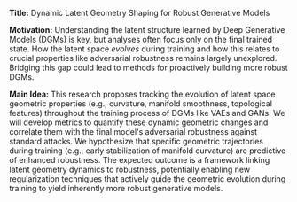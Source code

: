 **Title:** Dynamic Latent Geometry Shaping for Robust Generative Models

**Motivation:** Understanding the latent structure learned by Deep Generative Models (DGMs) is key, but analyses often focus only on the final trained state. How the latent space *evolves* during training and how this relates to crucial properties like adversarial robustness remains largely unexplored. Bridging this gap could lead to methods for proactively building more robust DGMs.

**Main Idea:** This research proposes tracking the evolution of latent space geometric properties (e.g., curvature, manifold smoothness, topological features) throughout the training process of DGMs like VAEs and GANs. We will develop metrics to quantify these dynamic geometric changes and correlate them with the final model's adversarial robustness against standard attacks. We hypothesize that specific geometric trajectories during training (e.g., early stabilization of manifold curvature) are predictive of enhanced robustness. The expected outcome is a framework linking latent geometry dynamics to robustness, potentially enabling new regularization techniques that actively guide the geometric evolution during training to yield inherently more robust generative models.